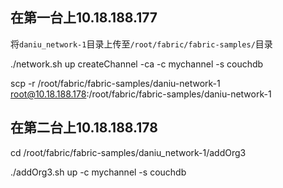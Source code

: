 ## 在第一台上10.18.188.177

将`daniu_network-1`目录上传至`/root/fabric/fabric-samples/`目录

./network.sh up createChannel -ca -c mychannel -s couchdb

scp -r /root/fabric/fabric-samples/daniu-network-1 root@10.18.188.178:/root/fabric/fabric-samples/daniu-network-1


## 在第二台上10.18.188.178

cd /root/fabric/fabric-samples/daniu_network-1/addOrg3

./addOrg3.sh up -c mychannel -s couchdb


